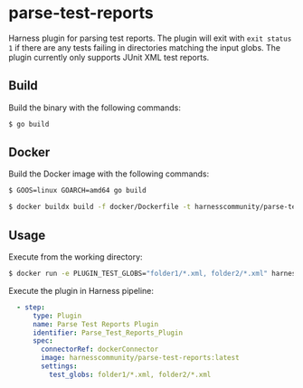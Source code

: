 # parse-test-reports

Harness plugin for parsing test reports. The plugin will exit with `exit status 1` if there are any tests failing in directories matching the input globs. The plugin currently only supports JUnit XML test reports.
## Build

Build the binary with the following commands:

```sh
$ go build
```

## Docker

Build the Docker image with the following commands:

```sh
$ GOOS=linux GOARCH=amd64 go build

$ docker buildx build -f docker/Dockerfile -t harnesscommunity/parse-test-reports:latest --platform=linux/amd64 --load .
```

## Usage

Execute from the working directory:
```sh
$ docker run -e PLUGIN_TEST_GLOBS="folder1/*.xml, folder2/*.xml" harnesscommunity/parse-test-reports:latest
```

Execute the plugin in Harness pipeline:
```yaml
  - step:
      type: Plugin
      name: Parse Test Reports Plugin
      identifier: Parse_Test_Reports_Plugin
      spec:
        connectorRef: dockerConnector
        image: harnesscommunity/parse-test-reports:latest
        settings:
          test_globs: folder1/*.xml, folder2/*.xml
```